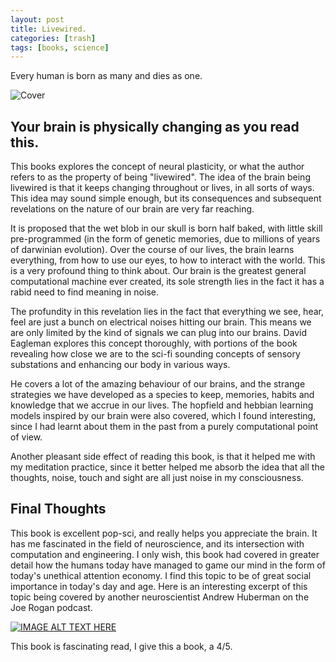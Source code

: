 ```yaml
---
layout: post
title: Livewired.
categories: [trash]
tags: [books, science]
---
```



Every human is born as many and dies as one.

![Cover](https://i.gr-assets.com/images/S/compressed.photo.goodreads.com/books/1580794624l/51778153._SX318_SY475_.jpg)
## Your brain is physically changing as you read this.

This books explores the concept of neural plasticity, or what the author refers to as the property of being "livewired". The idea of the brain being livewired is that it keeps changing throughout or lives, in all sorts of ways. This idea may sound simple enough, but its consequences and subsequent revelations on the nature of our brain are very far reaching.

It is proposed that the wet blob in our skull is born half baked, with little skill pre-programmed (in the form of genetic memories, due to millions of years of darwinian evolution). Over the course of our lives, the brain learns everything, from how to use our eyes, to how to interact with the world. This is a very profound thing to think about. Our brain is the greatest general computational machine ever created, its sole strength lies in the fact it has a rabid need to find meaning in noise.

The profundity in this revelation lies in the fact that everything we see, hear, feel are just a bunch on electrical noises hitting our brain. This means we are only limited by the kind of signals we can plug into our brains. David Eagleman explores this concept thoroughly, with portions of the book revealing how close we are to the sci-fi sounding concepts of sensory substations and enhancing our body in various ways.

He covers a lot of the amazing behaviour of our brains, and the strange strategies we have developed as a species to keep, memories, habits and knowledge that we accrue in our lives. The hopfield and hebbian learning models inspired by our brain were also covered, which I found interesting, since I had learnt about them in the past from a purely computational point of view.

Another pleasant side effect of reading this book, is that it helped me with my meditation practice, since it better helped me absorb the idea that all the thoughts, noise, touch and sight are all just noise in my consciousness.

## Final Thoughts
This book is excellent pop-sci, and really helps you appreciate the brain. It has me fascinated in the field of neuroscience, and its intersection with computation and engineering. 
I only wish, this book had covered in greater detail how the humans today have managed to game our mind in the form of today's unethical attention economy. I find this topic to be of great social importance in today's day and age. Here is an interesting excerpt of this topic being covered by another neuroscientist Andrew Huberman on the Joe Rogan podcast.

 [![IMAGE ALT TEXT HERE](https://img.youtube.com/vi/mp5q9yfceY0/0.jpg)](https://www.youtube.com/watch?v=mp5q9yfceY0)

This book is fascinating read, I give this a book, a 4/5.
